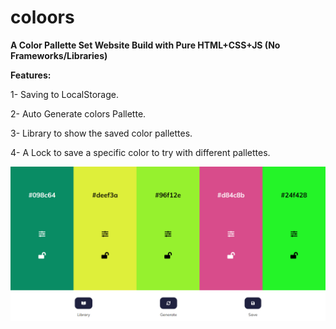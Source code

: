 # coloors

**A Color Pallette Set Website Build with Pure HTML+CSS+JS (No Frameworks/Libraries)**

**Features:**

1- Saving to LocalStorage.

2- Auto Generate colors Pallette.

3- Library to show the saved color pallettes.

4- A Lock to save a specific color to try with different pallettes.

![screenshot](/uploads/coloors.png)
